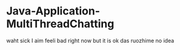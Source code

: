 # Java-Application-MultiThreadChatting
waht
sick
I aim feeli
bad right now
but it is ok
das
ruozhime
no idea
